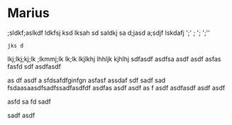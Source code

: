 # Marius
;sldkf;aslkdf
ldkfsj ksd
lksah sd
 saldkj
 sa d;jasd
  a;sdjf
   lskdafj
';'
;
';
';''

    jks d
lkj;lkj;kj;lk
;lkmmj;lk
lk;lk
lkjlkhj
lhhljk
kjhlhj
sdfasdf asdfsa
asdf
 asdf
asfas
fasfd
sdf asdfasdf

as df
asdf
 a
sfdsafdfginfgn
asfasf assdaf
sdf sadf
sad fsdaasaasdfsadfssadfasdfdf
asdfas
asdf 
asdf
 as
f
asdf
asdfasdf
asdf asdf

asfd
 sa
fd
sadf

sadf
asdf